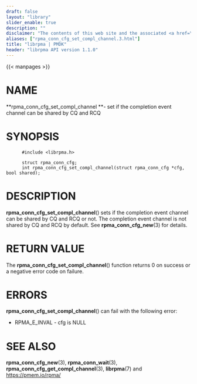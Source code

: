 ```yaml
---
draft: false
layout: "library"
slider_enable: true
description: ""
disclaimer: "The contents of this web site and the associated <a href=\"https://github.com/pmem\">GitHub repositories</a> are BSD-licensed open source."
aliases: ["rpma_conn_cfg_set_compl_channel.3.html"]
title: "librpma | PMDK"
header: "librpma API version 1.1.0"
---
```

{{< manpages >}}

[comment]: <> (SPDX-License-Identifier: BSD-3-Clause)
[comment]: <> (Copyright 2020-2022, Intel Corporation)

# NAME

**rpma_conn_cfg_set_compl_channel **- set if the completion event
channel can be shared by CQ and RCQ

# SYNOPSIS

          #include <librpma.h>

          struct rpma_conn_cfg;
          int rpma_conn_cfg_set_compl_channel(struct rpma_conn_cfg *cfg, bool shared);

# DESCRIPTION

**rpma_conn_cfg_set_compl_channel**() sets if the completion event
channel can be shared by CQ and RCQ or not. The completion event channel
is not shared by CQ and RCQ by default. See **rpma_conn_cfg_new**(3) for
details.

# RETURN VALUE

The **rpma_conn_cfg_set_compl_channel**() function returns 0 on success
or a negative error code on failure.

# ERRORS

**rpma_conn_cfg_set_compl_channel**() can fail with the following error:

-   RPMA_E\_INVAL - cfg is NULL

# SEE ALSO

**rpma_conn_cfg_new**(3), **rpma_conn_wait**(3),
**rpma_conn_cfg_get_compl_channel**(3), **librpma**(7) and
https://pmem.io/rpma/
